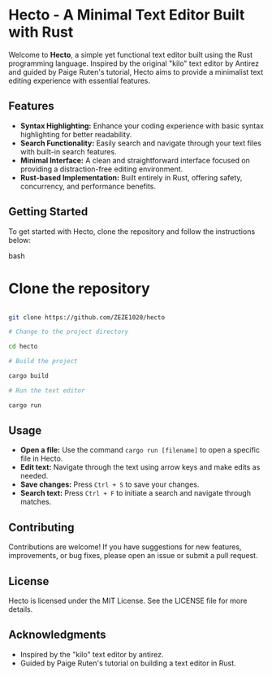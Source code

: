 
# **Hecto - A Minimal Text Editor Built with Rust**

Welcome to **Hecto**, a simple yet functional text editor built using the Rust programming language. Inspired by the original "kilo" text editor by Antirez and guided by Paige Ruten's tutorial, Hecto aims to provide a minimalist text editing experience with essential features.

## **Features**

* **Syntax Highlighting:** Enhance your coding experience with basic syntax highlighting for better readability.
* **Search Functionality:** Easily search and navigate through your text files with built-in search features.
* **Minimal Interface:** A clean and straightforward interface focused on providing a distraction-free editing environment.
* **Rust-based Implementation:** Built entirely in Rust, offering safety, concurrency, and performance benefits.

## **Getting Started**

To get started with Hecto, clone the repository and follow the instructions below:

bash

# Clone the repository

``` bash

git clone https://github.com/ZEZE1020/hecto

# Change to the project directory

cd hecto

# Build the project

cargo build

# Run the text editor

cargo run
```

## **Usage**

* **Open a file:** Use the command `cargo run [filename]` to open a specific file in Hecto.
* **Edit text:** Navigate through the text using arrow keys and make edits as needed.
* **Save changes:** Press `Ctrl + S` to save your changes.
* **Search text:** Press `Ctrl + F` to initiate a search and navigate through matches.

## **Contributing**

Contributions are welcome! If you have suggestions for new features, improvements, or bug fixes, please open an issue or submit a pull request.

## **License**

Hecto is licensed under the MIT License. See the LICENSE file for more details.

## **Acknowledgments**

* Inspired by the "kilo" text editor by antirez.
* Guided by Paige Ruten's tutorial on building a text editor in Rust.
